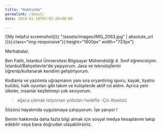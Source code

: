 ```yaml
---
title: "Hakkımda"
permalink: /about/
date: 2018-01-18T03:02:20+00:00

---
```

![My helpful screenshot]({{ "/assets/images/IMG_2063.jpg" | absolute_url }}){:class="img-responsive"}{:height="1600px" width="733px"}


Merhabalar,

Ben Fatih, İstanbul Üniversitesi Bilgisayar Mühendisliği 4. Sınıf öğrencisiyim. İstanbul/Bahçelievler’de yaşıyorum. Java ve teknolojilerini öğrenip/kullanarak kendimi geliştiriyorum.

Kodlama ve yazılımla uğraşmanın yanı sıra oryantiring sporu, kayak, tiyatro kulübü, halk oyunları gibi takım ve kulüplerde aktif rol aldım. Ayrıca yeni ülkeler, insanlar keşfetmeyi çok seviyorum.


> ağaca çıkmak istiyorsan yıldızları hedefle
-Çin Atasözü

Sözünü hayatımda uygulamaya çalışıyorum. İşe yarıyor !

Benim hakkımda daha fazla bilgi almak için sosyal medya hesaplarımı takip edebilir veya bana doğrudan ulaşabilirsiniz.
